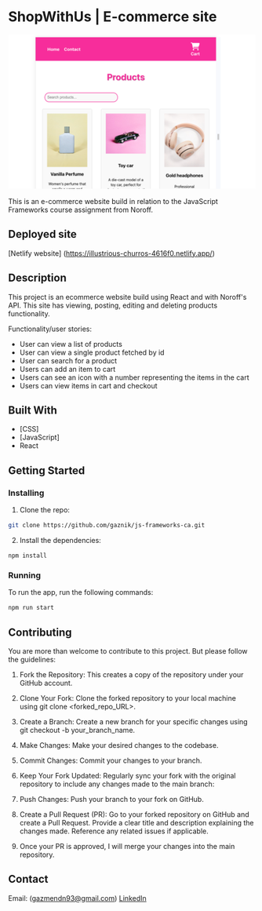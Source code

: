 # ShopWithUs | E-commerce site

![Screenshot of E-commerce with React homepage](/e-commerce-with-react.png)

This is an e-commerce website build in relation to the JavaScript Frameworks course assignment from Noroff. 

## Deployed site
[Netlify website] (https://illustrious-churros-4616f0.netlify.app/)

## Description

This project is an ecommerce website build using React and with Noroff's API. This site has viewing, posting, editing and deleting products functionality. 


Functionality/user stories:
- User can view a list of products
- User can view a single product fetched by id
- User can search for a product
- Users can add an item to cart
- Users can see an icon with a number representing the items in the cart
- Users can view items in cart and checkout

## Built With
- [CSS]
- [JavaScript]
- React 

## Getting Started

### Installing

1. Clone the repo:

```bash
git clone https://github.com/gaznik/js-frameworks-ca.git
```

2. Install the dependencies:

```
npm install 
```

### Running

To run the app, run the following commands:

```bash
npm run start
```

## Contributing
You are more than welcome to contribute to this project. But please follow the guidelines:

1. Fork the Repository:
This creates a copy of the repository under your GitHub account.

2. Clone Your Fork:
Clone the forked repository to your local machine using git clone <forked_repo_URL>.

3. Create a Branch:
Create a new branch for your specific changes using git checkout -b your_branch_name.

4. Make Changes:
Make your desired changes to the codebase.

5. Commit Changes:
Commit your changes to your branch.

6. Keep Your Fork Updated:
Regularly sync your fork with the original repository to include any changes made to the main branch:

7. Push Changes:
Push your branch to your fork on GitHub.

8. Create a Pull Request (PR):
Go to your forked repository on GitHub and create a Pull Request.
Provide a clear title and description explaining the changes made.
Reference any related issues if applicable.

9. Once your PR is approved, I will merge your changes into the main repository.

## Contact

Email: (gazmendn93@gmail.com)
[LinkedIn](https://www.linkedin.com/in/gazmend-nikqi-389266205/)
